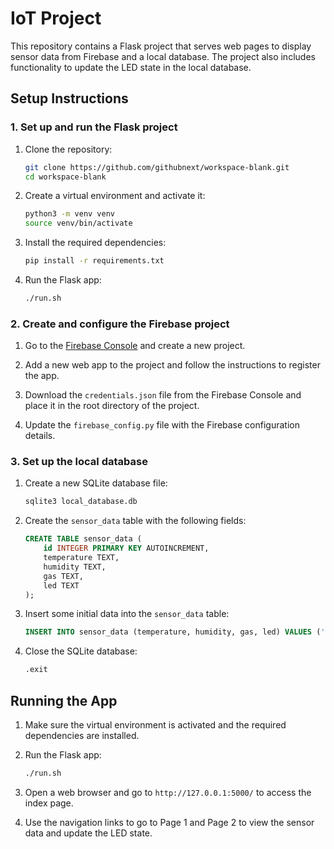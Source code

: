 # IoT Project

This repository contains a Flask project that serves web pages to display sensor data from Firebase and a local database. The project also includes functionality to update the LED state in the local database.

## Setup Instructions

### 1. Set up and run the Flask project

1. Clone the repository:
    ```bash
    git clone https://github.com/githubnext/workspace-blank.git
    cd workspace-blank
    ```

2. Create a virtual environment and activate it:
    ```bash
    python3 -m venv venv
    source venv/bin/activate
    ```

3. Install the required dependencies:
    ```bash
    pip install -r requirements.txt
    ```

4. Run the Flask app:
    ```bash
    ./run.sh
    ```

### 2. Create and configure the Firebase project

1. Go to the [Firebase Console](https://console.firebase.google.com/) and create a new project.

2. Add a new web app to the project and follow the instructions to register the app.

3. Download the `credentials.json` file from the Firebase Console and place it in the root directory of the project.

4. Update the `firebase_config.py` file with the Firebase configuration details.

### 3. Set up the local database

1. Create a new SQLite database file:
    ```bash
    sqlite3 local_database.db
    ```

2. Create the `sensor_data` table with the following fields:
    ```sql
    CREATE TABLE sensor_data (
        id INTEGER PRIMARY KEY AUTOINCREMENT,
        temperature TEXT,
        humidity TEXT,
        gas TEXT,
        led TEXT
    );
    ```

3. Insert some initial data into the `sensor_data` table:
    ```sql
    INSERT INTO sensor_data (temperature, humidity, gas, led) VALUES ('25', '60', 'Normal', 'OFF');
    ```

4. Close the SQLite database:
    ```bash
    .exit
    ```

## Running the App

1. Make sure the virtual environment is activated and the required dependencies are installed.

2. Run the Flask app:
    ```bash
    ./run.sh
    ```

3. Open a web browser and go to `http://127.0.0.1:5000/` to access the index page.

4. Use the navigation links to go to Page 1 and Page 2 to view the sensor data and update the LED state.

